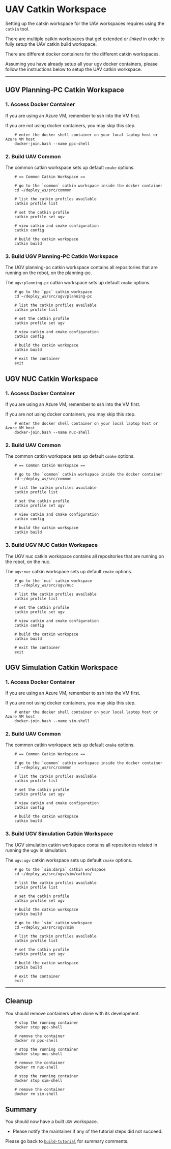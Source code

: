 # UAV Catkin Workspace

Setting up the catkin workspace for the UAV workspaces requires using the `catkin` tool.

There are multiple catkin workspaces that get extended *or linked* in order to fully setup the UAV catkin build workspace.

There are different docker containers for the different catkin workspaces.

Assuming you have already setup all your ugv docker containers, please follow the instructions below to setup the UAV catkin workspace.

* * *

## UGV Planning-PC Catkin Workspace

### 1. Access Docker Container

If you are using an Azure VM, remember to ssh into the VM first.

If you are not using docker containers, you may skip this step.

        # enter the docker shell container on your local laptop host or Azure VM host
        docker-join.bash --name ppc-shell

### 2. Build UAV Common

The common catkin workspace sets up default `cmake` options.

        # == Common Catkin Workspace ==

        # go to the `common` catkin workspace inside the docker container
        cd ~/deploy_ws/src/common

        # list the catkin profiles available
        catkin profile list

        # set the catkin profile
        catkin profile set ugv

        # view catkin and cmake configuration
        catkin config

        # build the catkin workspace
        catkin build

### 3. Build UGV Planning-PC Catkin Workspace

The UGV planning-pc catkin workspace contains all repositories that are running on the robot, on the planning-pc.

The `ugv:planning-pc` catkin workspace sets up default `cmake` options.

        # go to the `ppc` catkin workspace
        cd ~/deploy_ws/src/ugv/planning-pc

        # list the catkin profiles available
        catkin profile list

        # set the catkin profile
        catkin profile set ugv

        # view catkin and cmake configuration
        catkin config

        # build the catkin workspace
        catkin build

        # exit the container
        exit

## UGV NUC Catkin Workspace

### 1. Access Docker Container

If you are using an Azure VM, remember to ssh into the VM first.

If you are not using docker containers, you may skip this step.

        # enter the docker shell container on your local laptop host or Azure VM host
        docker-join.bash --name nuc-shell

### 2. Build UAV Common

The common catkin workspace sets up default `cmake` options.

        # == Common Catkin Workspace ==

        # go to the `common` catkin workspace inside the docker container
        cd ~/deploy_ws/src/common

        # list the catkin profiles available
        catkin profile list

        # set the catkin profile
        catkin profile set ugv

        # view catkin and cmake configuration
        catkin config

        # build the catkin workspace
        catkin build

### 3. Build UGV NUC Catkin Workspace

The UGV nuc catkin workspace contains all repositories that are running on the robot, on the nuc.

The `ugv:nuc` catkin workspace sets up default `cmake` options.

        # go to the `nuc` catkin workspace
        cd ~/deploy_ws/src/ugv/nuc

        # list the catkin profiles available
        catkin profile list

        # set the catkin profile
        catkin profile set ugv

        # view catkin and cmake configuration
        catkin config

        # build the catkin workspace
        catkin build

        # exit the container
        exit


## UGV Simulation Catkin Workspace

### 1. Access Docker Container

If you are using an Azure VM, remember to ssh into the VM first.

If you are not using docker containers, you may skip this step.

        # enter the docker shell container on your local laptop host or Azure VM host
        docker-join.bash --name sim-shell

### 2. Build UAV Common

The common catkin workspace sets up default `cmake` options.

        # == Common Catkin Workspace ==

        # go to the `common` catkin workspace inside the docker container
        cd ~/deploy_ws/src/common

        # list the catkin profiles available
        catkin profile list

        # set the catkin profile
        catkin profile set ugv

        # view catkin and cmake configuration
        catkin config

        # build the catkin workspace
        catkin build

### 3. Build UGV Simulation Catkin Workspace

The UGV simulation catkin workspace contains all repositories related in running the ugv in simulation.

The `ugv:ugv` catkin workspace sets up default `cmake` options.

        # go to the `sim:darpa` catkin workspace
        cd ~/deploy_ws/src/ugv/sim/catkin/

        # list the catkin profiles available
        catkin profile list

        # set the catkin profile
        catkin profile set ugv

        # build the catkin workspace
        catkin build

        # go to the `sim` catkin workspace
        cd ~/deploy_ws/src/ugv/sim

        # list the catkin profiles available
        catkin profile list

        # set the catkin profile
        catkin profile set ugv

        # build the catkin workspace
        catkin build

        # exit the container
        exit

* * *

## Cleanup

You should remove containers when done with its development.

        # stop the running container
        docker stop ppc-shell

        # remove the container
        docker rm ppc-shell

        # stop the running container
        docker stop nuc-shell

        # remove the container
        docker rm nuc-shell

        # stop the running container
        docker stop sim-shell

        # remove the container
        docker rm sim-shell

## Summary

You should now have a built `UGV` workspace.

- Please notify the maintainer if any of the tutorial steps did not succeed.

Please go back to [`build-tutorial`](build-tutorial.md#Summary) for summary comments.
